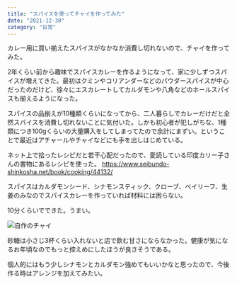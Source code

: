 ```yaml
---
title: "スパイスを使ってチャイを作ってみた"
date: "2021-12-30"
category: "日常"
---
```


カレー用に買い揃えたスパイスがなかなか消費し切れないので、チャイを作ってみた。

2年くらい前から趣味でスパイスカレーを作るようになって、家に少しずつスパイスが増えてきた。最初はクミンやコリアンダーなどのパウダースパイスが中心だったのだけど、徐々にエスカレートしてカルダモンや八角などのホールスパイスも揃えるようになった。

スパイスの品揃えが10種類くらいになってから、二人暮らしでカレーだけだと全然スパイスを消費し切れないことに気付いた。しかも初心者が犯しがちな、1種類につき100gくらいの大量購入をしてしまってたので余計にまずい。ということで最近はアチャールやチャイなどにも手を出しはじめている。

ネット上で拾ったレシピだと若干心配だったので、愛読している印度カリー子さんの書物にあるレシピを使った。
https://www.seibundo-shinkosha.net/book/cooking/44132/

スパイスはカルダモンシード、シナモンスティック、クローブ、ベイリーフ、生姜のみなのでスパイスカレーを作っていれば材料には困らない。

10分くらいでできた。うまい。

![自作のチャイ](/images/17_fig1.jpg)

砂糖は小さじ3杯くらい入れないと店で飲む甘さにならなかった。健康が気になるお年頃なのでもっと控えめにしたほうが良さそうである。

個人的にはもう少しシナモンとカルダモン強めてもいいかなと思ったので、今後作る時はアレンジを加えてみたい。
